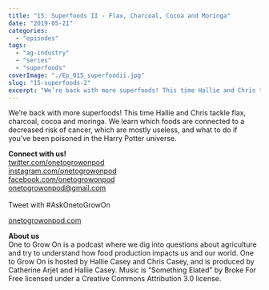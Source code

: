 ```yaml
---
title: "15: Superfoods II - Flax, Charcoal, Cocoa and Moringa"
date: "2019-05-21"
categories: 
  - "episodes"
tags: 
  - "ag-industry"
  - "series"
  - "superfoods"
coverImage: "./Ep_015_superfoodii.jpg"
slug: "15-superfoods-2"
excerpt: "We’re back with more superfoods! This time Hallie and Chris tackle flax, charcoal, cocoa and moringa. We learn which foods are connected to a decreased risk of cancer, which are mostly useless, and what to do if you’ve been poisoned in the Harry Potter universe."
---
```


We’re back with more superfoods! This time Hallie and Chris tackle flax, charcoal, cocoa and moringa. We learn which foods are connected to a decreased risk of cancer, which are mostly useless, and what to do if you’ve been poisoned in the Harry Potter universe.

**Connect with us!**  
[twitter.com/onetogrowonpod](http://twitter.com/onetogrowonpod)  
[instagram.com/onetogrowonpod  
](http://instagram.com/onetogrowonpod)[facebook.com/onetogrowonpod  
](http://facebook.com/onetogrowonpod)[onetogrowonpod@gmail.com  
](mailto:onetogrowonpod@gmail.com)  
Tweet with #AskOnetoGrowOn  
  
[onetogrowonpod.com](http://onetogrowonpod.com/)

**About us**  
One to Grow On is a podcast where we dig into questions about agriculture and try to understand how food production impacts us and our world. One to Grow On is hosted by Hallie Casey and Chris Casey, and is produced by Catherine Arjet and Hallie Casey. Music is “Something Elated” by Broke For Free licensed under a Creative Commons Attribution 3.0 license.
